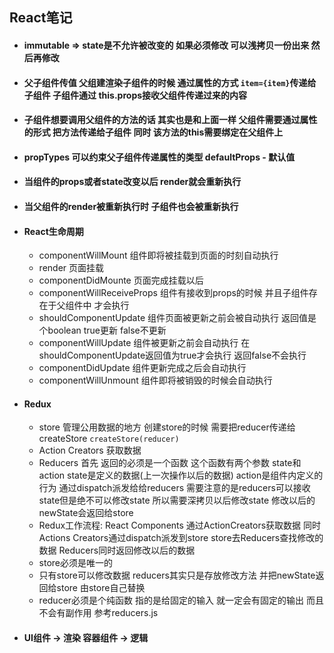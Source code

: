 <!--
 * @Descripttion: 注释
 * @Author: 朱海华
 * @Date: 2020-03-11 14:02:17
 * @LastEditTime: 2020-03-15 13:26:22
 -->
## React笔记

* #### immutable => state是不允许被改变的 如果必须修改 可以浅拷贝一份出来 然后再修改
* #### 父子组件传值 父组建渲染子组件的时候 通过属性的方式 ```item={item}```传递给子组件 子组件通过 this.props接收父组件传递过来的内容
* #### 子组件想要调用父组件的方法的话 其实也是和上面一样 父组件需要通过属性的形式 把方法传递给子组件 同时 该方法的this需要绑定在父组件上
* #### propTypes 可以约束父子组件传递属性的类型 defaultProps - 默认值
* #### 当组件的props或者state改变以后 render就会重新执行
* #### 当父组件的render被重新执行时 子组件也会被重新执行
* #### React生命周期
  * componentWillMount 组件即将被挂载到页面的时刻自动执行
  * render 页面挂载
  * componentDidMounte 页面完成挂载以后
  * componentWillReceiveProps 组件有接收到props的时候 并且子组件存在于父组件中 才会执行
  * shouldComponentUpdate 组件页面被更新之前会被自动执行 返回值是个boolean true更新 false不更新
  * componentWillUpdate 组件被更新之前会自动执行 在shouldComponentUpdate返回值为true才会执行 返回false不会执行
  * componentDidUpdate 组件更新完成之后会自动执行
  * componentWillUnmount 组件即将被销毁的时候会自动执行

* #### Redux
  * store 管理公用数据的地方 创建store的时候 需要把reducer传递给createStore ```createStore(reducer)```
  * Action Creators 获取数据
  * Reducers 首先 返回的必须是一个函数 这个函数有两个参数 state和action state是定义的数据(上一次操作以后的数据) action是组件内定义的行为 通过dispatch派发给给reducers 需要注意的是reducers可以接收state但是绝不可以修改state 所以需要深拷贝以后修改state 修改以后的newState会返回给store
  * Redux工作流程: React Components 通过ActionCreators获取数据 同时Actions Creators通过dispatch派发到store store去Reducers查找修改的数据 Reducers同时返回修改以后的数据
  * store必须是唯一的
  * 只有store可以修改数据 reducers其实只是存放修改方法 并把newState返回给store 由store自己替换
  * reducer必须是个纯函数 指的是给固定的输入 就一定会有固定的输出 而且不会有副作用 参考reducers.js
  
* #### UI组件 -> 渲染 容器组件 -> 逻辑